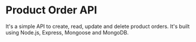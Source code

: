 # Product Order API

It's a simple API to create, read, update and delete product orders. It's built using Node.js, Express, Mongoose and MongoDB.
